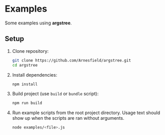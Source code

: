 # Examples

Some examples using **argstree**.

## Setup

1. Clone repository:

   ```sh
   git clone https://github.com/Arnesfield/argstree.git
   cd argstree
   ```

2. Install dependencies:

   ```sh
   npm install
   ```

3. Build project (use `build` or `bundle` script):

   ```sh
   npm run build
   ```

4. Run example scripts from the root project directory. Usage text should show up when the scripts are ran without arguments.

   ```sh
   node examples/<file>.js
   ```
